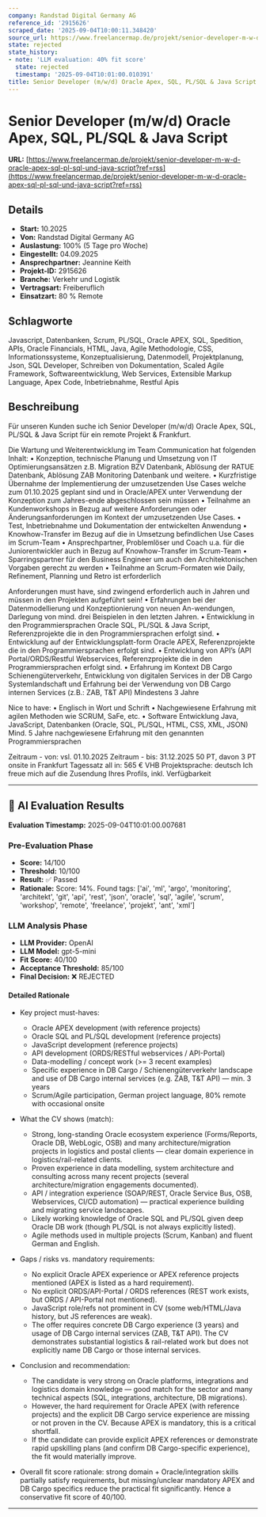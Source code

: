 ```yaml
---
company: Randstad Digital Germany AG
reference_id: '2915626'
scraped_date: '2025-09-04T10:00:11.348420'
source_url: https://www.freelancermap.de/projekt/senior-developer-m-w-d-oracle-apex-sql-pl-sql-und-java-script?ref=rss
state: rejected
state_history:
- note: 'LLM evaluation: 40% fit score'
  state: rejected
  timestamp: '2025-09-04T10:01:00.010391'
title: Senior Developer (m/w/d) Oracle Apex, SQL, PL/SQL & Java Script
---
```



# Senior Developer (m/w/d) Oracle Apex, SQL, PL/SQL & Java Script
**URL:** [https://www.freelancermap.de/projekt/senior-developer-m-w-d-oracle-apex-sql-pl-sql-und-java-script?ref=rss](https://www.freelancermap.de/projekt/senior-developer-m-w-d-oracle-apex-sql-pl-sql-und-java-script?ref=rss)
## Details
- **Start:** 10.2025
- **Von:** Randstad Digital Germany AG
- **Auslastung:** 100% (5 Tage pro Woche)
- **Eingestellt:** 04.09.2025
- **Ansprechpartner:** Jeannine Keith
- **Projekt-ID:** 2915626
- **Branche:** Verkehr und Logistik
- **Vertragsart:** Freiberuflich
- **Einsatzart:** 80
                                                % Remote

## Schlagworte
Javascript, Datenbanken, Scrum, PL/SQL, Oracle APEX, SQL, Spedition, APIs, Oracle Financials, HTML, Java, Agile Methodologie, CSS, Informationssysteme, Konzeptualisierung, Datenmodell, Projektplanung, Json, SQL Developer, Schreiben von Dokumentation, Scaled Agile Framework, Softwareentwicklung, Web Services, Extensible Markup Language, Apex Code, Inbetriebnahme, Restful Apis

## Beschreibung
Für unseren Kunden suche ich Senior Developer (m/w/d) Oracle Apex, SQL, PL/SQL & Java Script für ein remote Projekt & Frankfurt.

Die Wartung und Weiterentwicklung im Team Communication hat folgenden Inhalt:
• Konzeption, technische Planung und Umsetzung von IT Optimierungsansätzen z.B. Migration BZV Datenbank, Ablösung der RATUE Datenbank, Ablösung ZAB Monitoring Datenbank und weitere.
• Kurzfristige Übernahme der Implementierung der umzusetzenden Use Cases welche zum 01.10.2025 geplant sind und in Oracle/APEX unter Verwendung der Konzeption zum Jahres-ende abgeschlossen sein müssen
• Teilnahme an Kundenworkshops in Bezug auf weitere Anforderungen oder Änderungsanforderungen im Kontext der umzusetzenden Use Cases.
• Test, Inbetriebnahme und Dokumentation der entwickelten Anwendung
• Knowhow-Transfer im Bezug auf die in Umsetzung befindlichen Use Cases im Scrum-Team
• Ansprechpartner, Problemlöser und Coach u.a. für die Juniorentwickler auch in Bezug auf Knowhow-Transfer im Scrum-Team
• Sparringspartner für den Business Engineer um auch den Architektonischen Vorgaben gerecht zu werden
• Teilnahme an Scrum-Formaten wie Daily, Refinement, Planning und Retro ist erforderlich

Anforderungen must have, sind zwingend erforderlich auch in Jahren und müssen in den Projekten aufgeführt sein!
• Erfahrungen bei der Datenmodellierung und Konzeptionierung von neuen An-wendungen, Darlegung von mind. drei Beispielen in den letzten Jahren.
• Entwicklung in den Programmiersprachen Oracle SQL, PL/SQL & Java Script, Referenzprojekte die in den Programmiersprachen erfolgt sind.
• Entwicklung auf der Entwicklungsplatt-form Oracle APEX, Referenzprojekte die in den Programmiersprachen erfolgt sind.
• Entwicklung von API’s (API Portal/ORDS/Restful Webservices, Referenzprojekte die in den Programmiersprachen erfolgt sind.
• Erfahrung im Kontext DB Cargo Schienengüterverkehr, Entwicklung von digitalen Services in der DB Cargo Systemlandschaft und Erfahrung bei der Verwendung von DB Cargo internen Services (z.B.: ZAB, T&T API) Mindestens 3 Jahre

Nice to have:
• Englisch in Wort und Schrift
• Nachgewiesene Erfahrung mit agilen Methoden wie SCRUM, SaFe, etc.
• Software Entwicklung Java, JavaScript, Datenbanken (Oracle, SQL, PL/SQL, HTML, CSS, XML, JSON) Mind. 5 Jahre nachgewiesene Erfahrung mit den genannten Programmiersprachen

Zeitraum - von: vsl. 01.10.2025
Zeitraum - bis: 31.12.2025
50 PT, davon 3 PT onsite in Frankfurt
Tagessatz all in: 565 € VHB
Projektsprache: deutsch
Ich freue mich auf die Zusendung Ihres Profils, inkl. Verfügbarkeit

---

## 🤖 AI Evaluation Results

**Evaluation Timestamp:** 2025-09-04T10:01:00.007681

### Pre-Evaluation Phase
- **Score:** 14/100
- **Threshold:** 10/100
- **Result:** ✅ Passed
- **Rationale:** Score: 14%. Found tags: ['ai', 'ml', 'argo', 'monitoring', 'architekt', 'git', 'api', 'rest', 'json', 'oracle', 'sql', 'agile', 'scrum', 'workshop', 'remote', 'freelance', 'projekt', 'ant', 'xml']

### LLM Analysis Phase
- **LLM Provider:** OpenAI
- **LLM Model:** gpt-5-mini
- **Fit Score:** 40/100
- **Acceptance Threshold:** 85/100
- **Final Decision:** ❌ REJECTED

#### Detailed Rationale
- Key project must-haves:
  - Oracle APEX development (with reference projects)
  - Oracle SQL and PL/SQL development (reference projects)
  - JavaScript development (reference projects)
  - API development (ORDS/RESTful webservices / API-Portal)
  - Data-modelling / concept work (>= 3 recent examples)
  - Specific experience in DB Cargo / Schienengüterverkehr landscape and use of DB Cargo internal services (e.g. ZAB, T&T API) — min. 3 years
  - Scrum/Agile participation, German project language, 80% remote with occasional onsite

- What the CV shows (match):
  - Strong, long-standing Oracle ecosystem experience (Forms/Reports, Oracle DB, WebLogic, OSB) and many architecture/migration projects in logistics and postal clients — clear domain experience in logistics/rail-related clients.
  - Proven experience in data modelling, system architecture and consulting across many recent projects (several architecture/migration engagements documented).
  - API / integration experience (SOAP/REST, Oracle Service Bus, OSB, Webservices, CI/CD automation) — practical experience building and migrating service landscapes.
  - Likely working knowledge of Oracle SQL and PL/SQL given deep Oracle DB work (though PL/SQL is not always explicitly listed).
  - Agile methods used in multiple projects (Scrum, Kanban) and fluent German and English.

- Gaps / risks vs. mandatory requirements:
  - No explicit Oracle APEX experience or APEX reference projects mentioned (APEX is listed as a hard requirement).
  - No explicit ORDS/API-Portal / ORDS references (REST work exists, but ORDS / API-Portal not mentioned).
  - JavaScript role/refs not prominent in CV (some web/HTML/Java history, but JS references are weak).
  - The offer requires concrete DB Cargo experience (3 years) and usage of DB Cargo internal services (ZAB, T&T API). The CV demonstrates substantial logistics & rail-related work but does not explicitly name DB Cargo or those internal services.

- Conclusion and recommendation:
  - The candidate is very strong on Oracle platforms, integrations and logistics domain knowledge — good match for the sector and many technical aspects (SQL, integrations, architecture, DB migrations).
  - However, the hard requirement for Oracle APEX (with reference projects) and the explicit DB Cargo service experience are missing or not proven in the CV. Because APEX is mandatory, this is a critical shortfall.
  - If the candidate can provide explicit APEX references or demonstrate rapid upskilling plans (and confirm DB Cargo-specific experience), the fit would materially improve.

- Overall fit score rationale: strong domain + Oracle/integration skills partially satisfy requirements, but missing/unclear mandatory APEX and DB Cargo specifics reduce the practical fit significantly. Hence a conservative fit score of 40/100.

---
